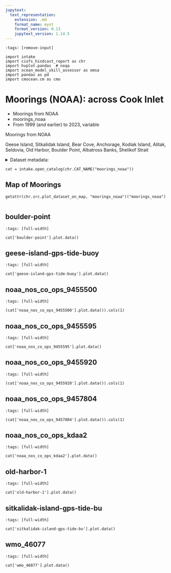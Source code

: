 ```yaml
---
jupytext:
  text_representation:
    extension: .md
    format_name: myst
    format_version: 0.13
    jupytext_version: 1.14.5
---
```


```{code-cell}
:tags: [remove-input]

import intake
import ciofs_hindcast_report as chr
import hvplot.pandas  # noqa
import ocean_model_skill_assessor as omsa
import pandas as pd
import cmocean.cm as cmo
```

# Moorings (NOAA): across Cook Inlet

* Moorings from NOAA
* moorings_noaa
* From 1999 (and earlier) to 2023, variable

Moorings from NOAA

Geese Island, Sitkalidak Island, Bear Cove, Anchorage, Kodiak Island, Alitak, Seldovia, Old Harbor, Boulder Point, Albatross Banks, Shelikof Strait




<details><summary>Dataset metadata:</summary>

|    | Dataset                       | datasetID                     | featuretype   | griddap   | info_url                                                                           | institution                                                              |   maxLatitude |   maxLongitude | maxTime                   |   minLatitude |   minLongitude | minTime                   | summary                                                                                    | tabledap                                                                     | title                               | urlpath                                                                      |
|---:|:------------------------------|:------------------------------|:--------------|:----------|:-----------------------------------------------------------------------------------|:-------------------------------------------------------------------------|--------------:|---------------:|:--------------------------|--------------:|---------------:|:--------------------------|:-------------------------------------------------------------------------------------------|:-----------------------------------------------------------------------------|:------------------------------------|:-----------------------------------------------------------------------------|
|  0 | boulder-point                 | boulder-point                 | timeSeries    |           | https://erddap.sensors.ioos.us/erddap/info/boulder-point/index.csv                 | NOAA Center for Operational Oceanographic Products and Services (CO-OPS) |       60.7767 |       -151.245 | 1999-09-13 20:00:00+00:00 |       60.7767 |       -151.245 | 1999-08-14 00:00:00+00:00 | Timeseries data from 'Boulder Point, AK' (boulder-point)                                   | https://erddap.sensors.ioos.us/erddap/tabledap/boulder-point                 | Boulder Point, AK                   | https://erddap.sensors.ioos.us/erddap/tabledap/boulder-point                 |
|  1 | geese-island-gps-tide-buoy    | geese-island-gps-tide-buoy    | timeSeries    |           | https://erddap.sensors.ioos.us/erddap/info/geese-island-gps-tide-buoy/index.csv    | NOAA Center for Operational Oceanographic Products and Services (CO-OPS) |       56.5947 |       -153.996 | 2016-07-30 17:00:00+00:00 |       56.5947 |       -153.996 | 2016-06-25 06:00:00+00:00 | Timeseries data from 'Geese Island Gps Tide Buoy, AK' (geese-island-gps-tide-buoy)         | https://erddap.sensors.ioos.us/erddap/tabledap/geese-island-gps-tide-buoy    | Geese Island Gps Tide Buoy, AK      | https://erddap.sensors.ioos.us/erddap/tabledap/geese-island-gps-tide-buoy    |
|  2 | noaa_nos_co_ops_9455500       | noaa_nos_co_ops_9455500       | timeSeries    |           | https://erddap.sensors.ioos.us/erddap/info/noaa_nos_co_ops_9455500/index.csv       | NOAA Center for Operational Oceanographic Products and Services (CO-OPS) |       59.4405 |       -151.72  | 2023-05-21 22:00:00+00:00 |       59.4405 |       -151.72  | 1975-07-12 10:00:00+00:00 | Timeseries data from 'Seldovia, AK (OVIA2)' (noaa_nos_co_ops_9455500)                      | https://erddap.sensors.ioos.us/erddap/tabledap/noaa_nos_co_ops_9455500       | Seldovia, AK (OVIA2)                | https://erddap.sensors.ioos.us/erddap/tabledap/noaa_nos_co_ops_9455500       |
|  3 | noaa_nos_co_ops_9455595       | noaa_nos_co_ops_9455595       | timeSeries    |           | https://erddap.sensors.ioos.us/erddap/info/noaa_nos_co_ops_9455595/index.csv       | NOAA Center for Operational Oceanographic Products and Services (CO-OPS) |       59.725  |       -151.023 | 2023-05-21 22:00:00+00:00 |       59.725  |       -151.023 | 2008-07-03 23:00:00+00:00 | Timeseries data from 'Bear Cove, Kachemak Bay, AK' (noaa_nos_co_ops_9455595)               | https://erddap.sensors.ioos.us/erddap/tabledap/noaa_nos_co_ops_9455595       | Bear Cove, Kachemak Bay, AK         | https://erddap.sensors.ioos.us/erddap/tabledap/noaa_nos_co_ops_9455595       |
|  4 | noaa_nos_co_ops_9455920       | noaa_nos_co_ops_9455920       | timeSeries    |           | https://erddap.sensors.ioos.us/erddap/info/noaa_nos_co_ops_9455920/index.csv       | NOAA Center for Operational Oceanographic Products and Services (CO-OPS) |       61.2375 |       -149.89  | 2023-05-21 22:00:00+00:00 |       61.2375 |       -149.89  | 1978-10-02 05:00:00+00:00 | Timeseries data from 'Anchorage, AK (ANTA2)' (noaa_nos_co_ops_9455920)                     | https://erddap.sensors.ioos.us/erddap/tabledap/noaa_nos_co_ops_9455920       | Anchorage, AK (ANTA2)               | https://erddap.sensors.ioos.us/erddap/tabledap/noaa_nos_co_ops_9455920       |
|  5 | noaa_nos_co_ops_9457804       | noaa_nos_co_ops_9457804       | timeSeries    |           | https://erddap.sensors.ioos.us/erddap/info/noaa_nos_co_ops_9457804/index.csv       | NOAA Center for Operational Oceanographic Products and Services (CO-OPS) |       56.8974 |       -154.248 | 2023-05-21 22:00:00+00:00 |       56.8974 |       -154.248 | 2006-05-18 22:00:00+00:00 | Timeseries data from 'Alitak, AK (ALIA2)' (noaa_nos_co_ops_9457804)                        | https://erddap.sensors.ioos.us/erddap/tabledap/noaa_nos_co_ops_9457804       | Alitak, AK (ALIA2)                  | https://erddap.sensors.ioos.us/erddap/tabledap/noaa_nos_co_ops_9457804       |
|  6 | noaa_nos_co_ops_kdaa2         | noaa_nos_co_ops_kdaa2         | timeSeries    |           | https://erddap.sensors.ioos.us/erddap/info/noaa_nos_co_ops_kdaa2/index.csv         | NOAA Center for Operational Oceanographic Products and Services (CO-OPS) |       57.73   |       -152.514 | 2023-05-14 21:00:00+00:00 |       57.73   |       -152.514 | 2018-03-03 23:06:00+00:00 | Timeseries data from 'KDAA2 - 9457292- Kodiak Island, AK' (noaa_nos_co_ops_kdaa2)          | https://erddap.sensors.ioos.us/erddap/tabledap/noaa_nos_co_ops_kdaa2         | KDAA2 - 9457292- Kodiak Island, AK  | https://erddap.sensors.ioos.us/erddap/tabledap/noaa_nos_co_ops_kdaa2         |
|  7 | old-harbor-1                  | old-harbor-1                  | timeSeries    |           | https://erddap.sensors.ioos.us/erddap/info/old-harbor-1/index.csv                  | NOAA National Tsunami Warning Center (NTWC)                              |       57.1998 |       -153.307 | 2018-08-27 15:00:00+00:00 |       57.1998 |       -153.307 | 2014-09-20 13:00:00+00:00 | Timeseries data from 'Old Harbor' (old-harbor-1)                                           | https://erddap.sensors.ioos.us/erddap/tabledap/old-harbor-1                  | Old Harbor                          | https://erddap.sensors.ioos.us/erddap/tabledap/old-harbor-1                  |
|  8 | sitkalidak-island-gps-tide-bu | sitkalidak-island-gps-tide-bu | timeSeries    |           | https://erddap.sensors.ioos.us/erddap/info/sitkalidak-island-gps-tide-bu/index.csv | NOAA Center for Operational Oceanographic Products and Services (CO-OPS) |       56.9657 |       -153.252 | 2016-07-27 16:00:00+00:00 |       56.9657 |       -153.252 | 2016-06-25 06:00:00+00:00 | Timeseries data from 'Sitkalidak Island Gps Tide Buoy, AK' (sitkalidak-island-gps-tide-bu) | https://erddap.sensors.ioos.us/erddap/tabledap/sitkalidak-island-gps-tide-bu | Sitkalidak Island Gps Tide Buoy, AK | https://erddap.sensors.ioos.us/erddap/tabledap/sitkalidak-island-gps-tide-bu |
|  9 | wmo_46077                     | wmo_46077                     | timeSeries    |           | https://erddap.sensors.ioos.us/erddap/info/wmo_46077/index.csv                     | NOAA National Data Buoy Center (NDBC)                                    |       57.892  |       -154.291 | 2023-05-14 21:00:00+00:00 |       57.892  |       -154.291 | 2017-06-14 10:50:00+00:00 | Timeseries data from '46077 - Shelikof Strait, AK' (urn:ioos:station:wmo:46077)            | https://erddap.sensors.ioos.us/erddap/tabledap/wmo_46077                     | 46077 - Shelikof Strait, AK         | https://erddap.sensors.ioos.us/erddap/tabledap/wmo_46077                     |

</details>



```{code-cell}
cat = intake.open_catalog(chr.CAT_NAME("moorings_noaa"))
```

## Map of Moorings
    

```{code-cell}
getattr(chr.src.plot_dataset_on_map, "moorings_noaa")("moorings_noaa")
    
```

## boulder-point
        

```{code-cell}
:tags: [full-width]

cat['boulder-point'].plot.data()
```

## geese-island-gps-tide-buoy
        

```{code-cell}
:tags: [full-width]

cat['geese-island-gps-tide-buoy'].plot.data()
```

## noaa_nos_co_ops_9455500
        

```{code-cell}
:tags: [full-width]

(cat['noaa_nos_co_ops_9455500'].plot.data()).cols(1)
```

## noaa_nos_co_ops_9455595
        

```{code-cell}
:tags: [full-width]

cat['noaa_nos_co_ops_9455595'].plot.data()
```

## noaa_nos_co_ops_9455920
        

```{code-cell}
:tags: [full-width]

(cat['noaa_nos_co_ops_9455920'].plot.data()).cols(1)
```

## noaa_nos_co_ops_9457804
        

```{code-cell}
:tags: [full-width]

(cat['noaa_nos_co_ops_9457804'].plot.data()).cols(1)
```

## noaa_nos_co_ops_kdaa2
        

```{code-cell}
:tags: [full-width]

cat['noaa_nos_co_ops_kdaa2'].plot.data()
```

## old-harbor-1
        

```{code-cell}
:tags: [full-width]

cat['old-harbor-1'].plot.data()
```

## sitkalidak-island-gps-tide-bu
        

```{code-cell}
:tags: [full-width]

cat['sitkalidak-island-gps-tide-bu'].plot.data()
```

## wmo_46077
        

```{code-cell}
:tags: [full-width]

cat['wmo_46077'].plot.data()
```
